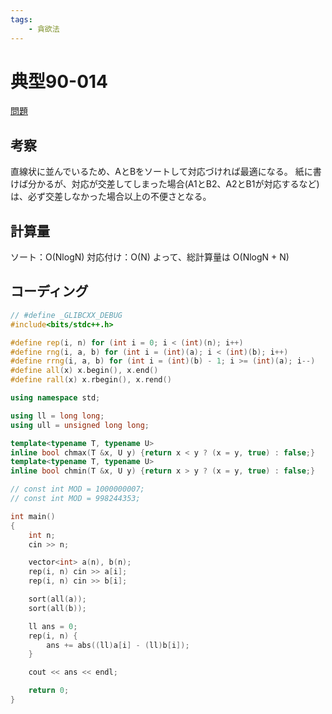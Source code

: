 ```yaml
---
tags:
    - 貪欲法
---
```


# 典型90-014

[問題](https://atcoder.jp/contests/typical90/tasks/typical90_n)

## 考察

直線状に並んでいるため、AとBをソートして対応づければ最適になる。
紙に書けば分かるが、対応が交差してしまった場合(A1とB2、A2とB1が対応するなど)は、必ず交差しなかった場合以上の不便さとなる。

## 計算量

ソート：O(NlogN)
対応付け：O(N)
よって、総計算量は
O(NlogN + N)

## コーディング

```cpp
// #define _GLIBCXX_DEBUG
#include<bits/stdc++.h>

#define rep(i, n) for (int i = 0; i < (int)(n); i++)
#define rng(i, a, b) for (int i = (int)(a); i < (int)(b); i++)
#define rrng(i, a, b) for (int i = (int)(b) - 1; i >= (int)(a); i--)
#define all(x) x.begin(), x.end()
#define rall(x) x.rbegin(), x.rend()

using namespace std;

using ll = long long;
using ull = unsigned long long;

template<typename T, typename U>
inline bool chmax(T &x, U y) {return x < y ? (x = y, true) : false;}
template<typename T, typename U>
inline bool chmin(T &x, U y) {return x > y ? (x = y, true) : false;}

// const int MOD = 1000000007;
// const int MOD = 998244353;

int main()
{
    int n;
    cin >> n;

    vector<int> a(n), b(n);
    rep(i, n) cin >> a[i];
    rep(i, n) cin >> b[i];

    sort(all(a));
    sort(all(b));

    ll ans = 0;
    rep(i, n) {
        ans += abs((ll)a[i] - (ll)b[i]);
    }

    cout << ans << endl;

    return 0;
}
```
